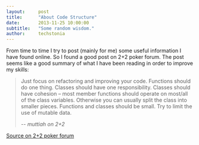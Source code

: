 ```yaml
---
layout:     post
title:      "About Code Structure"
date:       2013-11-25 10:00:00
subtitle:   "Some random wisdom."
author:     techstonia
---
```


From time to time I try to post (mainly for me) some useful information I have found online. So I found a good post on 2+2 poker forum. The post seems like a good summary of what I have been reading in order to improve my skills:

> Just focus on refactoring and improving your code. Functions should do one thing. Classes should have one responsibility. Classes should have cohesion – most member functions should operate on most/all of the class variables. Otherwise you can usually split the class into smaller pieces. Functions and classes should be small. Try to limit the use of mutable data.
>
> -- <cite>muttiah on 2+2</cite>

[Source on 2+2 poker forum](http://forumserver.twoplustwo.com/showpost.php?p=40909094&postcount=10947)
